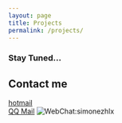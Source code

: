 ```yaml
---
layout: page
title: Projects
permalink: /projects/
---
```


### Stay Tuned...

## Contact me

[hotmail](mailto:simonzhlx@hotmail.com)  
[QQ Mail](mailto:56887245@qq.com)
![WebChat:simonezhlx](../images/QR_Code.jpg)


